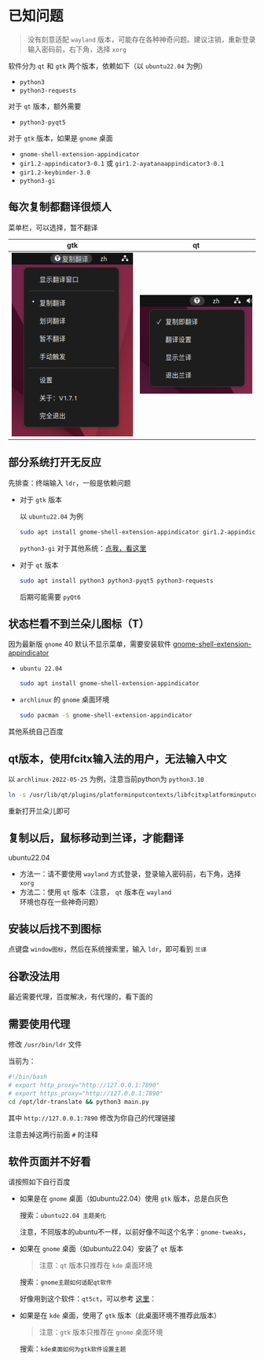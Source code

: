 # 已知问题

> 没有刻意适配 `wayland` 版本，可能存在各种神奇问题。建议注销，重新登录输入密码前，右下角，选择 `xorg`

软件分为 `qt` 和 `gtk` 两个版本，依赖如下（以 `ubuntu22.04` 为例）

- `python3`
- `python3-requests`

对于 `qt` 版本，额外需要

  - `python3-pyqt5`

对于 `gtk` 版本，如果是 `gnome` 桌面

- `gnome-shell-extension-appindicator`
- `gir1.2-appindicator3-0.1` 或 `gir1.2-ayatanaappindicator3-0.1`
- `gir1.2-keybinder-3.0`
- `python3-gi`


## 每次复制都翻译很烦人

菜单栏，可以选择，暂不翻译

gtk|qt
:-:|:-:
![图片翻译](images/gtk2.png)|![图片翻译](images/qt2.png)


## 部分系统打开无反应

先排查：终端输入 `ldr`，一般是依赖问题

- 对于 `gtk` 版本

    以 `ubuntu22.04` 为例

    ```bash
    sudo apt install gnome-shell-extension-appindicator gir1.2-appindicator3-0.1 python3 python3-gi python3-requests
    ```
    
    `python3-gi` 对于其他系统：[点我，看这里](https://pygobject.readthedocs.io/en/latest/getting_started.html#ubuntu-getting-started)

- 对于 `qt` 版本

    ```bash
    sudo apt install python3 python3-pyqt5 python3-requests
    ```

    后期可能需要 `pyQt6`


## 状态栏看不到兰朵儿图标（T）

因为最新版 `gnome` 40 默认不显示菜单，需要安装软件 [gnome-shell-extension-appindicator](https://github.com/ubuntu/gnome-shell-extension-appindicator)

- `ubuntu 22.04`

    ```bash
    sudo apt install gnome-shell-extension-appindicator
    ```

- `archlinux` 的 `gnome` 桌面环境

    ```bash
    sudo pacman -S gnome-shell-extension-appindicator
    ```

其他系统自己百度

## qt版本，使用fcitx输入法的用户，无法输入中文

以 `archlinux-2022-05-25` 为例，注意当前python为 `python3.10`

```bash
ln -s /usr/lib/qt/plugins/platforminputcontexts/libfcitxplatforminputcontextplugin.so ~/.local/lib/python3.10/site-packages/PyQt5/Qt5/plugins/platforminputcontexts/
```

重新打开兰朵儿即可


## 复制以后，鼠标移动到兰译，才能翻译

ubuntu22.04

- 方法一：请不要使用 `wayland` 方式登录，登录输入密码前，右下角，选择 `xorg`
- 方法二：使用 `qt` 版本（注意， `qt` 版本在  `wayland` 环境也存在一些神奇问题）


## 安装以后找不到图标

点键盘 `window图标`，然后在系统搜索里，输入 `ldr`，即可看到 `兰译`

## 谷歌没法用

最近需要代理，百度解决，有代理的，看下面的


## 需要使用代理

修改 `/usr/bin/ldr` 文件

当前为：

```bash
#!/bin/bash
# export http_proxy="http://127.0.0.1:7890"
# export https_proxy="http://127.0.0.1:7890"
cd /opt/ldr-translate && python3 main.py
```

其中 `http://127.0.0.1:7890` 修改为你自己的代理链接

注意去掉这两行前面 `#` 的注释

## 软件页面并不好看

请按照如下自行百度

- 如果是在 `gnome` 桌面（如ubuntu22.04）使用 `gtk` 版本，总是白灰色

    搜索：`ubuntu22.04 主题美化`

    注意，不同版本的ubuntu不一样，以前好像不叫这个名字：`gnome-tweaks`，


- 如果在 `gnome` 桌面（如ubuntu22.04）安装了 `qt` 版本

    > 注意：`qt` 版本只推荐在 `kde` 桌面环境

    搜索：`gnome主题如何适配qt软件`

    好像用到这个软件：`qt5ct`，可以参考 [这里](https://www.jianshu.com/p/f4dff8ccea86)：

- 如果是在 `kde` 桌面，使用了 `gtk` 版本（此桌面环境不推荐此版本）

    > 注意：`gtk` 版本只推荐在 `gnome` 桌面环境

    搜索：`kde桌面如何为gtk软件设置主题`
